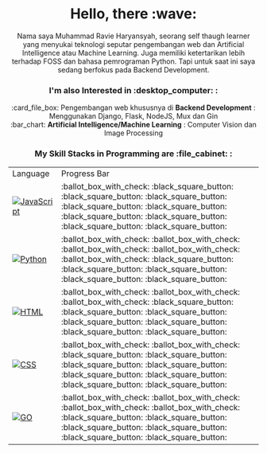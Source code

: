 <link href="css/style.css" rel="stylesheet"></link>

<h1 align="center">Hello, there :wave:</h1>
<p align="center">
	Nama saya Muhammad Ravie Haryansyah, seorang self thaugh learner yang menyukai teknologi seputar pengembangan web dan Artificial Intelligence
	atau Machine Learning. Juga memiliki ketertarikan lebih terhadap FOSS dan bahasa pemrograman Python.
	Tapi untuk saat ini saya sedang berfokus pada Backend Development.
</p>

<h3 align="center">I'm also Interested in :desktop_computer: :</h3>
<p align="center">
	:card_file_box: Pengembangan web khususnya di <b>Backend Development</b> : Menggunakan Django, Flask, NodeJS, Mux dan Gin<br>
	:bar_chart: <b>Artificial Intelligence/Machine Learning</b> : Computer Vision dan Image Processing
</p>

<h3 align="center">My Skill Stacks in Programming are :file_cabinet: :</h3>

<table class="center">
	<tr>
		<td>Language</td>
		<td>Progress Bar</td>
	</tr>
	<tr>
		<td>
			<a href="https://www.javascript.com">
				<img alt="JavaScript" src="https://img.shields.io/badge/javascript%20-%23323330.svg?&style=for-the-badge&logo=javascript&logoColor=%23F7DF1E"> 
			</a>
		</td>
		<td>
			:ballot_box_with_check: :black_square_button: :black_square_button: :black_square_button: :black_square_button:
			:black_square_button: :black_square_button: :black_square_button: :black_square_button: :black_square_button:
		</td>
	</tr>
	<tr>
		<td>
			<a href="https://www.python.org">
				<img alt="Python" src="https://img.shields.io/badge/python%20-%2314354C.svg?&style=for-the-badge&logo=python&logoColor=white">
			</a>
		</td>
		<td>
			:ballot_box_with_check: :ballot_box_with_check: :ballot_box_with_check: :ballot_box_with_check: :ballot_box_with_check:
			:black_square_button: :black_square_button: :black_square_button: :black_square_button: :black_square_button:
		</td>
	</tr>
	<tr>
		<td>
			<a href="https://whatwg.org">
				<img alt="HTML" src="https://img.shields.io/badge/html5%20-%23E34F26.svg?&style=for-the-badge&logo=html5&logoColor=white">
			</a>
		</td>
		<td>
			:ballot_box_with_check: :ballot_box_with_check: :ballot_box_with_check: :black_square_button: :black_square_button:
			:black_square_button: :black_square_button: :black_square_button: :black_square_button: :black_square_button:
		</td>
	</tr>
	<tr>
		<td>
			<a href="https://www.w3.org">
				<img alt="CSS" src="https://img.shields.io/badge/css3%20-%231572B6.svg?&style=for-the-badge&logo=css3&logoColor=white">
			</a>
		</td>
		<td>
			:ballot_box_with_check: :ballot_box_with_check: :black_square_button: :black_square_button: :black_square_button:
			:black_square_button: :black_square_button: :black_square_button: :black_square_button: :black_square_button:
		</td>
	</tr>
	<tr>
		<td>
			<a href="https://golang.org">
				<img alt="GO" src="https://img.shields.io/badge/go-%2300ADD8.svg?&style=for-the-badge&logo=go&logoColor=white">
			</a>
		</td>
		<td>
			:ballot_box_with_check: :ballot_box_with_check: :ballot_box_with_check: :ballot_box_with_check: :black_square_button:
			:black_square_button: :black_square_button: :black_square_button: :black_square_button: :black_square_button:
		</td>
	</tr>
</table>
